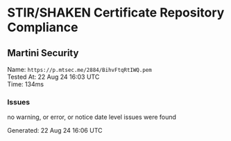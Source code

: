 # STIR/SHAKEN Certificate Repository Compliance

## Martini Security

Name: `https://p.mtsec.me/2884/BihvFtqRtIWQ.pem`\
Tested At: 22 Aug 24 16:03 UTC\
Time: 134ms

### Issues

no warning, or error, or notice date level issues were found

Generated: 22 Aug 24 16:06 UTC